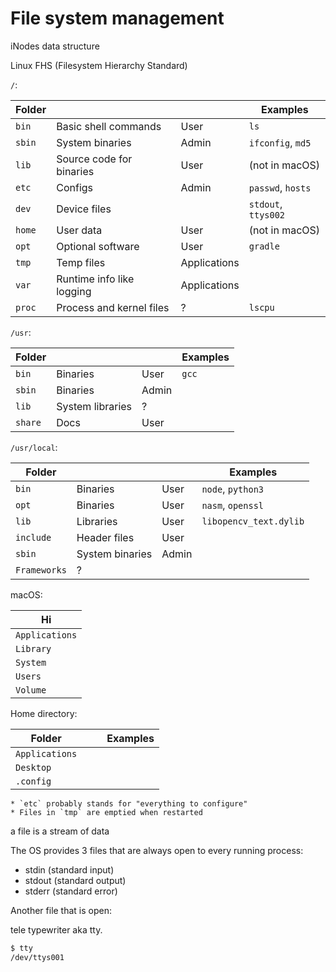 # File system management

iNodes data structure

Linux FHS (Filesystem Hierarchy Standard)

`/`:

| Folder  |                           |              | Examples            |
| ------- | ------------------------- | ------------ | ------------------- |
| `bin`  | Basic shell commands      | User         | `ls`                |
| `sbin` | System binaries           | Admin        | `ifconfig`, `md5`   |
| `lib`  | Source code for binaries  | User         | (not in macOS)      |
| `etc`  | Configs                   | Admin        | `passwd`, `hosts`   |
| `dev`  | Device files              |              | `stdout`, `ttys002` |
| `home` | User data                 | User         | (not in macOS)      |
| `opt`  | Optional software         | User         | `gradle`            |
| `tmp`  | Temp files                | Applications |
| `var`  | Runtime info like logging | Applications |                     |
| `proc` | Process and kernel files  | ?            | `lscpu`             |

`/usr`:

| Folder   |                  |       | Examples |
| -------- | ---------------- | ----- | -------- |
| `bin`   | Binaries         | User  | `gcc`    |
| `sbin`  | Binaries         | Admin |
| `lib`   | System libraries | ?     |
| `share` | Docs             | User  |

`/usr/local`:

| Folder        |                 |       | Examples               |
| ------------- | --------------- | ----- | ---------------------- |
| `bin`        | Binaries        | User  | `node`, `python3`      |
| `opt`        | Binaries        | User  | `nasm`, `openssl`      |
| `lib`        | Libraries       | User  | `libopencv_text.dylib` |
| `include`    | Header files    | User  |
| `sbin`       | System binaries | Admin |
| `Frameworks` | ?               |       |

macOS:

| Hi              |
| --------------- |
| `Applications` |
| `Library`      |
| `System`       |
| `Users`        |
| `Volume`       |

Home directory:

| Folder          |     |     | Examples |
| --------------- | --- | --- | -------- |
| `Applications` |
| `Desktop`      |
| `.config`      |

```admonish note
* `etc` probably stands for "everything to configure"
* Files in `tmp` are emptied when restarted
```

a file is a stream of data

The OS provides 3 files that are always open to every running process:

- stdin (standard input)
- stdout (standard output)
- stderr (standard error)

Another file that is open:

tele typewriter aka tty.

```bash
$ tty
/dev/ttys001
```
